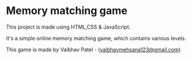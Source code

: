 # Memory matching game


This project is made using HTML,CSS &amp; JavaScript.

It's a simple online memory matching game, which contains various levels.
<br>

This game is made by Vaibhav Patel - (vaibhavmehsana123@gmail.com)
